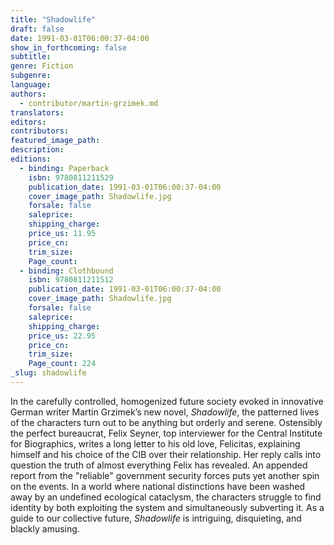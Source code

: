 ```yaml
---
title: "Shadowlife"
draft: false
date: 1991-03-01T06:00:37-04:00
show_in_forthcoming: false
subtitle:
genre: Fiction
subgenre:
language:
authors:
  - contributor/martin-grzimek.md
translators:
editors:
contributors:
featured_image_path:
description:
editions:
  - binding: Paperback
    isbn: 9780811211529
    publication_date: 1991-03-01T06:00:37-04:00
    cover_image_path: Shadowlife.jpg
    forsale: false
    saleprice:
    shipping_charge:
    price_us: 11.95
    price_cn:
    trim_size:
    Page_count:
  - binding: Clothbound
    isbn: 9780811211512
    publication_date: 1991-03-01T06:00:37-04:00
    cover_image_path: Shadowlife.jpg
    forsale: false
    saleprice:
    shipping_charge:
    price_us: 22.95
    price_cn:
    trim_size:
    Page_count: 224
_slug: shadowlife
---
```


In the carefully controlled, homogenized future society evoked in innovative German writer Martin Grzimek’s new novel, _Shadowlife_, the patterned lives of the characters turn out to be anything but orderly and serene. Ostensibly the perfect bureaucrat, Felix Seyner, top interviewer for the Central Institute for Biographics, writes a long letter to his old love, Felicitas, explaining himself and his choice of the CIB over their relationship. Her reply calls into question the truth of almost everything Felix has revealed. An appended report from the "reliable" government security forces puts yet another spin on the events. In a world where national distinctions have been washed away by an undefined ecological cataclysm, the characters struggle to find identity by both exploiting the system and simultaneously subverting it. As a guide to our collective future, _Shadowlife_ is intriguing, disquieting, and blackly amusing.

